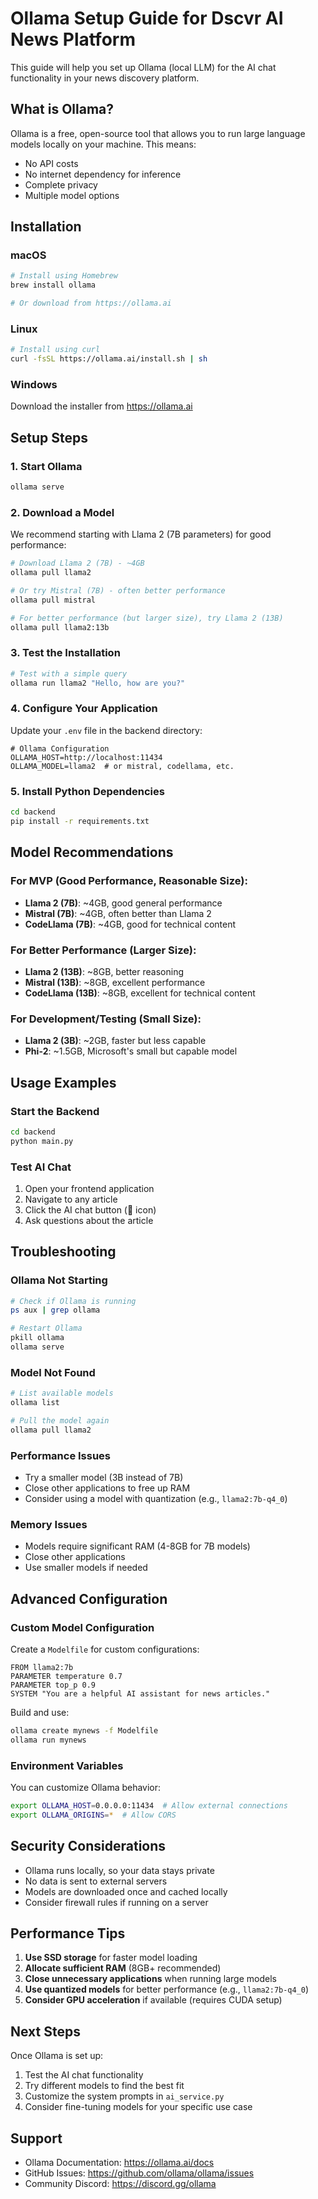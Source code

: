 # Ollama Setup Guide for Dscvr AI News Platform

This guide will help you set up Ollama (local LLM) for the AI chat functionality in your news discovery platform.

## What is Ollama?

Ollama is a free, open-source tool that allows you to run large language models locally on your machine. This means:
- No API costs
- No internet dependency for inference
- Complete privacy
- Multiple model options

## Installation

### macOS
```bash
# Install using Homebrew
brew install ollama

# Or download from https://ollama.ai
```

### Linux
```bash
# Install using curl
curl -fsSL https://ollama.ai/install.sh | sh
```

### Windows
Download the installer from https://ollama.ai

## Setup Steps

### 1. Start Ollama
```bash
ollama serve
```

### 2. Download a Model
We recommend starting with Llama 2 (7B parameters) for good performance:

```bash
# Download Llama 2 (7B) - ~4GB
ollama pull llama2

# Or try Mistral (7B) - often better performance
ollama pull mistral

# For better performance (but larger size), try Llama 2 (13B)
ollama pull llama2:13b
```

### 3. Test the Installation
```bash
# Test with a simple query
ollama run llama2 "Hello, how are you?"
```

### 4. Configure Your Application

Update your `.env` file in the backend directory:

```env
# Ollama Configuration
OLLAMA_HOST=http://localhost:11434
OLLAMA_MODEL=llama2  # or mistral, codellama, etc.
```

### 5. Install Python Dependencies
```bash
cd backend
pip install -r requirements.txt
```

## Model Recommendations

### For MVP (Good Performance, Reasonable Size):
- **Llama 2 (7B)**: ~4GB, good general performance
- **Mistral (7B)**: ~4GB, often better than Llama 2
- **CodeLlama (7B)**: ~4GB, good for technical content

### For Better Performance (Larger Size):
- **Llama 2 (13B)**: ~8GB, better reasoning
- **Mistral (13B)**: ~8GB, excellent performance
- **CodeLlama (13B)**: ~8GB, excellent for technical content

### For Development/Testing (Small Size):
- **Llama 2 (3B)**: ~2GB, faster but less capable
- **Phi-2**: ~1.5GB, Microsoft's small but capable model

## Usage Examples

### Start the Backend
```bash
cd backend
python main.py
```

### Test AI Chat
1. Open your frontend application
2. Navigate to any article
3. Click the AI chat button (🤖 icon)
4. Ask questions about the article

## Troubleshooting

### Ollama Not Starting
```bash
# Check if Ollama is running
ps aux | grep ollama

# Restart Ollama
pkill ollama
ollama serve
```

### Model Not Found
```bash
# List available models
ollama list

# Pull the model again
ollama pull llama2
```

### Performance Issues
- Try a smaller model (3B instead of 7B)
- Close other applications to free up RAM
- Consider using a model with quantization (e.g., `llama2:7b-q4_0`)

### Memory Issues
- Models require significant RAM (4-8GB for 7B models)
- Close other applications
- Use smaller models if needed

## Advanced Configuration

### Custom Model Configuration
Create a `Modelfile` for custom configurations:

```modelfile
FROM llama2:7b
PARAMETER temperature 0.7
PARAMETER top_p 0.9
SYSTEM "You are a helpful AI assistant for news articles."
```

Build and use:
```bash
ollama create mynews -f Modelfile
ollama run mynews
```

### Environment Variables
You can customize Ollama behavior:

```bash
export OLLAMA_HOST=0.0.0.0:11434  # Allow external connections
export OLLAMA_ORIGINS=*  # Allow CORS
```

## Security Considerations

- Ollama runs locally, so your data stays private
- No data is sent to external servers
- Models are downloaded once and cached locally
- Consider firewall rules if running on a server

## Performance Tips

1. **Use SSD storage** for faster model loading
2. **Allocate sufficient RAM** (8GB+ recommended)
3. **Close unnecessary applications** when running large models
4. **Use quantized models** for better performance (e.g., `llama2:7b-q4_0`)
5. **Consider GPU acceleration** if available (requires CUDA setup)

## Next Steps

Once Ollama is set up:

1. Test the AI chat functionality
2. Try different models to find the best fit
3. Customize the system prompts in `ai_service.py`
4. Consider fine-tuning models for your specific use case

## Support

- Ollama Documentation: https://ollama.ai/docs
- GitHub Issues: https://github.com/ollama/ollama/issues
- Community Discord: https://discord.gg/ollama
